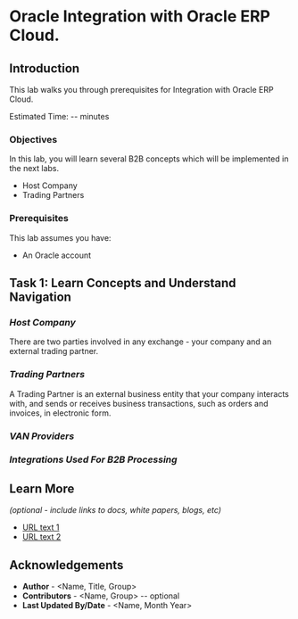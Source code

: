 # Oracle Integration with Oracle ERP Cloud.

## Introduction

This lab walks you through  prerequisites for Integration with Oracle ERP Cloud.

Estimated Time: -- minutes

### Objectives

In this lab, you will learn several B2B concepts which will be implemented in the next labs.
* Host Company
* Trading Partners


### Prerequisites

This lab assumes you have:
* An Oracle account



## Task 1: Learn Concepts and Understand Navigation

### *Host Company*

There are two parties involved in any exchange - your company and an external trading partner.

### *Trading Partners*

A Trading Partner is an external business entity that your company interacts with, and sends or receives business transactions, such as orders and invoices, in electronic form.


### *VAN Providers*


### *Integrations Used For B2B Processing*


## Learn More

*(optional - include links to docs, white papers, blogs, etc)*

* [URL text 1](http://docs.oracle.com)
* [URL text 2](http://docs.oracle.com)

## Acknowledgements
* **Author** - <Name, Title, Group>
* **Contributors** -  <Name, Group> -- optional
* **Last Updated By/Date** - <Name, Month Year>
